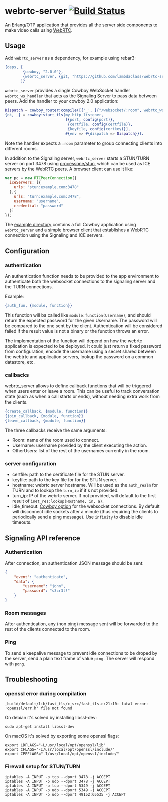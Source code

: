 # webrtc-server [![Build Status](https://travis-ci.org/lambdaclass/webrtc-server.svg?branch=master)](https://travis-ci.org/lambdaclass/webrtc-server)

An Erlang/OTP application that provides all the server side components to make video calls using [WebRTC](https://webrtc.org/).
## Usage

Add `webrtc_server` as a dependency, for example using rebar3:

``` erlang
{deps, [
        {cowboy, "2.0.0"},
        {webrtc_server, {git, "https://github.com/lambdaclass/webrtc-server", {ref, "56bce3"}}}
       ]}
```

`webrtc_server` provides a single Cowboy WebSocket handler
`webrtc_ws_handler` that acts as the Signaling Server to pass data
between peers. Add the handler to your cowboy 2.0 application:

``` erlang
Dispatch = cowboy_router:compile([{'_', [{"/websocket/:room", webrtc_ws_handler, []}]}]),
{ok, _} = cowboy:start_tls(my_http_listener,
                           [{port, config(port)},
                            {certfile, config(certfile)},
                            {keyfile, config(certkey)}],
                           #{env => #{dispatch => Dispatch}}).
```

Note the handler expects a `:room` parameter to group connecting
clients into different rooms.

In addition to the Signaling server, `webrtc_server` starts a
STUN/TURN server on port 3478
using [processone/stun](https://github.com/processone/stun), which can
be used as ICE servers by the WebRTC peers. A browser client can use it like:

``` javascript
var pc = new RTCPeerConnection({
  iceServers: [{
    urls: "stun:example.com:3478"
  },{
    urls: "turn:example.com:3478",
    username: "username",
    credential: "password"
  }]
});
```

The [example directory](https://github.com/lambdaclass/webrtc-server/tree/master/example)
contains a full Cowboy application using `webrtc_server` and a simple
browser client that establishes a WebRTC connection using the
Signaling and ICE servers.

## Configuration
### authentication

An authentication function needs to be provided to the app
environment to authenticate both the websocket
connections to the signaling server and the TURN connections.

Example:

``` erlang
{auth_fun, {module, function}}
```

This function will ba called like `module:function(Username)`, and
should return the expected password for the given Username. The
password will be compared to the one sent by the client. Authentication will be
considered failed if the result value is not a binary or the function
throws an error.

The implementation of the function will depend on how the webrtc
application is expected to be deployed. It could just return a fixed
password from configuration, encode the username using a secret shared
between the webtrtc and application servers, lookup the password on a common
datastore, etc.

### callbacks
webrtc_server allows to define callback functions that will be
triggered when users enter or leave a room. This can be useful to
track conversation state (such as when a call starts or ends), without
needing extra work from the clients.

``` erlang
{create_callback, {module, function}}
{join_callback, {module, function}}
{leave_callback, {module, function}}
```

The three callbacks receive the same arguments:

* Room: name of the room used to connect.
* Username: username provided by the client executing the action.
* OtherUsers: list of the rest of the usernames currently in the room.

### server configuration

* certfile: path to the certificate file for the STUN server.
* keyfile: path to the key file for for the STUN server.
* hostname: webrtc server hostname. Will be used as the `auth_realm`
  for TURN and to lookup the `turn_ip` if it's not provided.
* turn_ip: IP of the webrtc server. If not provided, will default to
  the first result of `inet_res:lookup(Hostname, in, a)`.
* idle_timeout: [Cowboy option](https://ninenines.eu/docs/en/cowboy/2.0/manual/cowboy_websocket/#_opts) for the websocket
  connections. By default will disconnect idle sockets after a
  minute (thus requiring the clients to periodically send a ping  message). Use
  `infinity` to disable idle timeouts.

## Signaling API reference
### Authentication
After connection, an authentication JSON message should be sent:

``` json
{
    "event": "authenticate",
    "data": {
        "username": "john",
        "password": "s3cr3t!"
    }
}
```

### Room messages

After authentication, any (non ping) message sent will be forwarded to
the rest of the clients connected to the room.

### Ping
To send a keepalive message to prevent idle connections to be droped
by the server, send a plain text frame of value `ping`. The server
will respond with `pong`.

## Troubleshooting
### openssl error during compilation

```
_build/default/lib/fast_tls/c_src/fast_tls.c:21:10: fatal error: 'openssl/err.h' file not found
```

On debian it's solved by installing libssl-dev:

```
sudo apt-get install libssl-dev
```

On macOS it's solved by exporting some openssl flags:

```
export LDFLAGS="-L/usr/local/opt/openssl/lib"
export CFLAGS="-I/usr/local/opt/openssl/include/"
export CPPFLAGS="-I/usr/local/opt/openssl/include/"
```

### Firewall setup for STUN/TURN

```
iptables -A INPUT -p tcp --dport 3478 -j ACCEPT
iptables -A INPUT -p udp --dport 3478 -j ACCEPT
iptables -A INPUT -p tcp --dport 5349 -j ACCEPT
iptables -A INPUT -p udp --dport 5349 -j ACCEPT
iptables -A INPUT -p udp --dport 49152:65535 -j ACCEPT
```

